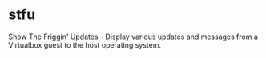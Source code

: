 # stfu
Show The Friggin' Updates - Display various updates and messages from a Virtualbox guest to the host operating system.

